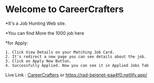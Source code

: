 # Welcome to CareerCrafters

\*It's a Job Hunting Web site.

\*You can find More the 1000 job here

\*for Apply:

    1. Click View Details on your Matching Job Card.
    2. It's redirect a new page you can see details about the job.
    3. Click on Apply Now Button.
    4. Successfully Applied. Now you can see it in Applied Jobs Tab

Live Link : [CareerCrafters](https://rad-beignet-eaa4f0.netlify.app/ "Career Crafters") or <https://rad-beignet-eaa4f0.netlify.app/>
